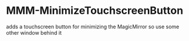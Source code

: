# MMM-MinimizeTouchscreenButton
adds a touchscreen button for minimizing the MagicMirror so use some other window behind it
